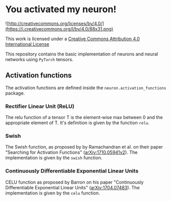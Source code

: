 # You activated my neuron!

![http://creativecommons.org/licenses/by/4.0/](https://i.creativecommons.org/l/by/4.0/88x31.png)

This work is licensed under a 
[Creative Commons Attribution 4.0 International License](http://creativecommons.org/licenses/by/4.0/)

This repository contains the basic implementation of neurons and neural networks using ``PyTorch`` 
tensors.

## Activation functions

The activation functions are defined inside the ``neuron.activation_functions`` package.

### Rectifier Linear Unit (ReLU)

The relu function of a tensor T is the element-wise max between 0 and the appropriate element of T.
It's definition is given by the function ``relu``.

### Swish

The Swish function, as proposed by by Ramachandran et al. on their paper "Searching for Activation 
Functions" ([arXiv:1710.05941v2](https://arxiv.org/abs/1710.05941)).
The implementation is given by the ``swish`` function.

### Continuously Differentiable Exponential Linear Units 

CELU function as proposed by Barron on his paper "Continuously Differentiable Exponential Linear
Units" ([arXiv:1704.07483](https://arxiv.org/abs/1704.07483)).
The implementation is given by the ``celu`` function.
